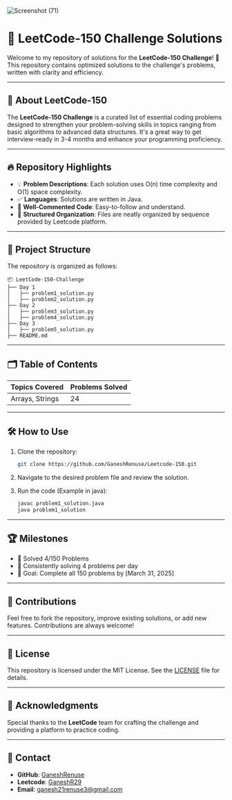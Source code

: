 ![Screenshot (71)](https://github.com/user-attachments/assets/c3bcc513-29d7-4c5e-a4e0-bc0d0b2b40a3)

# 🧩 LeetCode-150 Challenge Solutions

Welcome to my repository of solutions for the **LeetCode-150 Challenge**! 🚀  
This repository contains optimized solutions to the challenge's problems, written with clarity and efficiency.

---

## 📌 **About LeetCode-150**
The **LeetCode-150 Challenge** is a curated list of essential coding problems designed to strengthen your problem-solving skills in topics ranging from basic algorithms to advanced data structures. It's a great way to get interview-ready in 3-4 months and enhance your programming proficiency.

---

## 🔥 **Repository Highlights**
- 💡 **Problem Descriptions**: Each solution uses O(n) time complexity and O(1) space complexity.
- ✅ **Languages**: Solutions are written in Java.
- 🚀 **Well-Commented Code**: Easy-to-follow and understand.
- 📂 **Structured Organization**: Files are neatly organized by sequence provided by Leetcode platform.

---

## 📂 **Project Structure**
The repository is organized as follows:

```plaintext
📦 LeetCode-150-Challenge
├── Day 1
│   ├── problem1_solution.py
│   ├── problem2_solution.py
├── Day 2
│   ├── problem3_solution.py
│   ├── problem4_solution.py
├── Day 3
│   ├── problem5_solution.py
├── README.md
```

---

## 🗂️ **Table of Contents**
| Topics Covered                           | Problems Solved |
|------------------------------------------|-----------------|
| Arrays, Strings                          | 24              |

---

## 🛠️ **How to Use**
1. Clone the repository:
   ```bash
   git clone https://github.com/GaneshRenuse/Leetcode-150.git
   ```
2. Navigate to the desired problem file and review the solution.

3. Run the code (Example in java):
   ```bash
   javac problem1_solution.java
   java problem1_solution
   ```

---

## 🏆 **Milestones**
- 🎯 Solved 4/150 Problems
- 📅 Consistently solving 4 problems per day
- 💪 Goal: Complete all 150 problems by [March 31, 2025]

---

## 🤝 **Contributions**
Feel free to fork the repository, improve existing solutions, or add new features. Contributions are always welcome!

---

## 📜 **License**
This repository is licensed under the MIT License. See the [LICENSE](./LICENSE) file for details.

---

## 🙏 **Acknowledgments**
Special thanks to the **LeetCode** team for crafting the challenge and providing a platform to practice coding.

---

## 📝 **Contact**
- **GitHub**: [GaneshRenuse](https://github.com/GaneshRenuse/)  
- **Leetcode**: [GaneshR29](https://leetcode.com/u/GaneshR29/)  
- **Email**: ganesh21renuse3@gmail.com  


